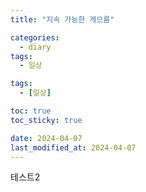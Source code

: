 ```yaml
---
title: "지속 가능한 게으름"

categories: 
  - diary
tags:
  - 일상

tags:
  - [일상]

toc: true
toc_sticky: true

date: 2024-04-07
last_modified_at: 2024-04-07
---
```


테스트2

<!-- Jekyll also offers powerful support for code snippets:

```ruby
def print_hi(name)
  puts "Hi, #{name}"
end
print_hi('Tom')
#=> prints 'Hi, Tom' to STDOUT.
```

Check out the [Jekyll docs][jekyll-docs] for more info on how to get the most out of Jekyll. File all bugs/feature requests at [Jekyll's GitHub repo][jekyll-gh]. If you have questions, you can ask them on [Jekyll Talk][jekyll-talk].

[jekyll-docs]: http://jekyllrb.com/docs/home
[jekyll-gh]:   https://github.com/jekyll/jekyll
[jekyll-talk]: https://talk.jekyllrb.com/ -->